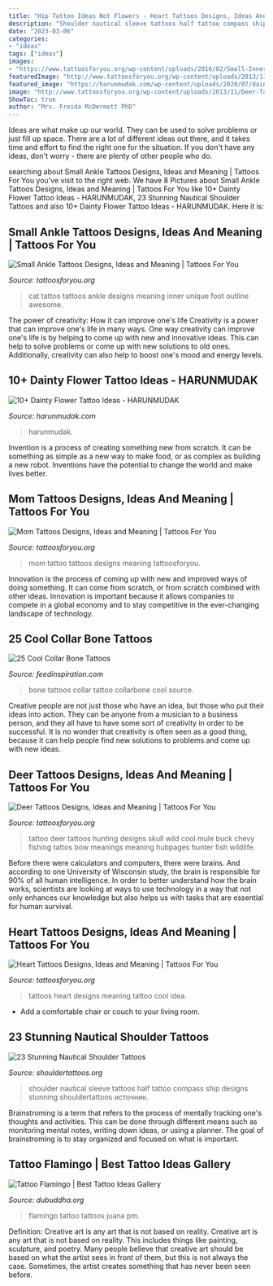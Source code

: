 ```yaml
---
title: "Hip Tattoo Ideas Not Flowers - Heart Tattoos Designs, Ideas And Meaning"
description: "Shoulder nautical sleeve tattoos half tattoo compass ship designs stunning shouldertattoos источник"
date: "2023-03-06"
categories:
- "ideas"
tags: ["ideas"]
images:
- "https://www.tattoosforyou.org/wp-content/uploads/2016/02/Small-Inner-Ankle-Tattoos.jpg"
featuredImage: "http://www.tattoosforyou.org/wp-content/uploads/2013/11/Deer-Tattoo-Designs.jpg"
featured_image: "https://harunmudak.com/wp-content/uploads/2020/07/dainty-flower-tattos-4-640x1024.jpg"
image: "http://www.tattoosforyou.org/wp-content/uploads/2013/11/Deer-Tattoo-Designs.jpg"
ShowToc: true
author: "Mrs. Freida McDermott PhD"
---
```



Ideas are what make up our world. They can be used to solve problems or just fill up space. There are a lot of different ideas out there, and it takes time and effort to find the right one for the situation. If you don't have any ideas, don't worry - there are plenty of other people who do.

	

		
searching about Small Ankle Tattoos Designs, Ideas and Meaning | Tattoos For You you've visit to the right web. We have 8 Pictures about Small Ankle Tattoos Designs, Ideas and Meaning | Tattoos For You like 10+ Dainty Flower Tattoo Ideas - HARUNMUDAK, 23 Stunning Nautical Shoulder Tattoos and also 10+ Dainty Flower Tattoo Ideas - HARUNMUDAK. Here it is:
		
    
## Small Ankle Tattoos Designs, Ideas And Meaning | Tattoos For You

<img loading=lazy src="https://www.tattoosforyou.org/wp-content/uploads/2016/02/Small-Inner-Ankle-Tattoos.jpg" onerror="this.onerror=null;this.src='https://tse1.mm.bing.net/th?id=OIP.BEaHCmRd8WEK556mdSsQvAHaJ4&amp;pid=15.1';" alt="Small Ankle Tattoos Designs, Ideas and Meaning | Tattoos For You">

_Source: tattoosforyou.org_

>cat tattoo tattoos ankle designs meaning inner unique foot outline awesome. 

	

The power of creativity: How it can improve one's life
Creativity is a power that can improve one's life in many ways. One way creativity can improve one's life is by helping to come up with new and innovative ideas. This can help to solve problems or come up with new solutions to old ones. Additionally, creativity can also help to boost one's mood and energy levels.

    
## 10+ Dainty Flower Tattoo Ideas - HARUNMUDAK

<img loading=lazy src="https://harunmudak.com/wp-content/uploads/2020/07/dainty-flower-tattos-4-640x1024.jpg" onerror="this.onerror=null;this.src='https://tse3.mm.bing.net/th?id=OIP.rEhaYxDKrzmLfI-gDoelLAHaL2&amp;pid=15.1';" alt="10+ Dainty Flower Tattoo Ideas - HARUNMUDAK">

_Source: harunmudak.com_

>harunmudak. 

	

Invention is a process of creating something new from scratch. It can be something as simple as a new way to make food, or as complex as building a new robot. Inventions have the potential to change the world and make lives better.

    
## Mom Tattoos Designs, Ideas And Meaning | Tattoos For You

<img loading=lazy src="http://www.tattoosforyou.org/wp-content/uploads/2013/10/Tattoo-Mom-604x1024.jpg" onerror="this.onerror=null;this.src='https://tse4.mm.bing.net/th?id=OIP.X-01ICbOJTeCsrXa2BzL2AHaMj&amp;pid=15.1';" alt="Mom Tattoos Designs, Ideas and Meaning | Tattoos For You">

_Source: tattoosforyou.org_

>mom tattoo tattoos designs meaning tattoosforyou. 

	

Innovation is the process of coming up with new and improved ways of doing something. It can come from scratch, or from scratch combined with other ideas. Innovation is important because it allows companies to compete in a global economy and to stay competitive in the ever-changing landscape of technology.

    
## 25 Cool Collar Bone Tattoos

<img loading=lazy src="http://feedinspiration.com/wp-content/uploads/2015/08/Love-collarbone-tattoo.jpg" onerror="this.onerror=null;this.src='https://tse2.mm.bing.net/th?id=OIP.wiab3OKFgnZLCDaFhHO99QHaJ3&amp;pid=15.1';" alt="25 Cool Collar Bone Tattoos">

_Source: feedinspiration.com_

>bone tattoos collar tattoo collarbone cool source. 

	

Creative people are not just those who have an idea, but those who put their ideas into action. They can be anyone from a musician to a business person, and they all have to have some sort of creativity in order to be successful. It is no wonder that creativity is often seen as a good thing, because it can help people find new solutions to problems and come up with new ideas.

    
## Deer Tattoos Designs, Ideas And Meaning | Tattoos For You

<img loading=lazy src="http://www.tattoosforyou.org/wp-content/uploads/2013/11/Deer-Tattoo-Designs.jpg" onerror="this.onerror=null;this.src='https://tse1.mm.bing.net/th?id=OIP.G0ww0DAQ7sWi3ZZFdiPBGQHaFj&amp;pid=15.1';" alt="Deer Tattoos Designs, Ideas and Meaning | Tattoos For You">

_Source: tattoosforyou.org_

>tattoo deer tattoos hunting designs skull wild cool mule buck chevy fishing tattos bow meanings meaning hubpages hunter fish wildlife. 

	

Before there were calculators and computers, there were brains. And according to one University of Wisconsin study, the brain is responsible for 90% of all human intelligence. In order to better understand how the brain works, scientists are looking at ways to use technology in a way that not only enhances our knowledge but also helps us with tasks that are essential for human survival.

    
## Heart Tattoos Designs, Ideas And Meaning | Tattoos For You

<img loading=lazy src="http://www.tattoosforyou.org/wp-content/uploads/2013/09/Heart-Tattoos-For-Women-767x1024.jpg" onerror="this.onerror=null;this.src='https://tse3.mm.bing.net/th?id=OIP.uRJ6YawP7MkJvUxzFvBRCgHaJ4&amp;pid=15.1';" alt="Heart Tattoos Designs, Ideas and Meaning | Tattoos For You">

_Source: tattoosforyou.org_

>tattoos heart designs meaning tattoo cool idea. 

	

- Add a comfortable chair or couch to your living room.

    
## 23 Stunning Nautical Shoulder Tattoos

<img loading=lazy src="http://www.shouldertattoos.org/wp-content/uploads/2016/06/Ship-And-Compass-Shoulder-Tattoo-st4163.jpg" onerror="this.onerror=null;this.src='https://tse4.mm.bing.net/th?id=OIP.PCQXHC-azqnbBsozgkC3DQHaJ4&amp;pid=15.1';" alt="23 Stunning Nautical Shoulder Tattoos">

_Source: shouldertattoos.org_

>shoulder nautical sleeve tattoos half tattoo compass ship designs stunning shouldertattoos источник. 

	

Brainstroming is a term that refers to the process of mentally tracking one's thoughts and activities. This can be done through different means such as monitoring mental notes, writing down ideas, or using a planner. The goal of brainstroming is to stay organized and focused on what is important.

    
## Tattoo Flamingo | Best Tattoo Ideas Gallery

<img loading=lazy src="http://www.dubuddha.org/wp-content/uploads/2017/08/Tattoo-Flamingo-by-Juana-PM-728x728.jpg" onerror="this.onerror=null;this.src='https://tse3.mm.bing.net/th?id=OIP.zYVvabSBWIALLjoU2Hn9bgHaHa&amp;pid=15.1';" alt="Tattoo Flamingo | Best Tattoo Ideas Gallery">

_Source: dubuddha.org_

>flamingo tattoo tattoos juana pm. 

	

Definition: Creative art is any art that is not based on reality.
Creative art is any art that is not based on reality. This includes things like painting, sculpture, and poetry. Many people believe that creative art should be based on what the artist sees in front of them, but this is not always the case. Sometimes, the artist creates something that has never been seen before.

